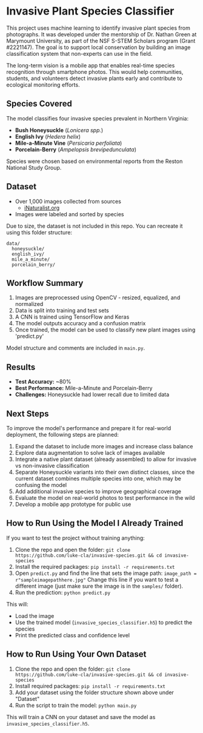 # Invasive Plant Species Classifier

This project uses machine learning to identify invasive plant species from photographs. It was developed under the mentorship of Dr. Nathan Green at Marymount University, as part of the NSF S-STEM Scholars program (Grant #2221147). The goal is to support local conservation by building an image classification system that non-experts can use in the field.

The long-term vision is a mobile app that enables real-time species recognition through smartphone photos. This would help communities, students, and volunteers detect invasive plants early and contribute to ecological monitoring efforts.

## Species Covered
The model classifies four invasive species prevalent in Northern Virginia:

- **Bush Honeysuckle** (*Lonicera spp.*)
- **English Ivy** (*Hedera helix*)
- **Mile-a-Minute Vine** (*Persicaria perfoliata*)
- **Porcelain-Berry** (*Ampelopsis brevipedunculata*)

Species were chosen based on environmental reports from the Reston National Study Group.

## Dataset
- Over 1,000 images collected from sources
  - [iNaturalist.org](https://www.inaturalist.org/)
- Images were labeled and sorted by species

Due to size, the dataset is not included in this repo. You can recreate it using this folder structure:

```
data/
  honeysuckle/
  english_ivy/
  mile_a_minute/
  porcelain_berry/
```

## Workflow Summary
1. Images are preprocessed using OpenCV - resized, equalized, and normalized
2. Data is split into training and test sets
3. A CNN is trained using TensorFlow and Keras
4. The model outputs accuracy and a confusion matrix
5. Once trained, the model can be used to classify new plant images using 'predict.py'

Model structure and comments are included in `main.py`.

## Results
- **Test Accuracy:** ~80%
- **Best Performance:** Mile-a-Minute and Porcelain-Berry
- **Challenges:** Honeysuckle had lower recall due to limited data

## Next Steps
To improve the model's performance and prepare it for real-world deployment, the following steps are planned:
1. Expand the dataset to include more images and increase class balance
2. Explore data augmentation to solve lack of images available
3. Integrate a native plant dataset (already assembled) to allow for invasive vs non-invasive classification
4. Separate Honeysuckle variants into their own distinct classes, since the current dataset combines multiple species into one, which may be confusing the model
5. Add additional invasive species to improve geographical coverage
6. Evaluate the model on real-world photos to test performance in the wild
7. Develop a mobile app prototype for public use

## How to Run Using the Model I Already Trained
If you want to test the project without training anything:

1. Clone the repo and open the folder:
   `git clone https://github.com/luke-cla/invasive-species.git && cd invasive-species`
2. Install the required packages: `pip install -r requirements.txt`
3. Open `predict.py` and find the line that sets the image path: `image_path = r"sampleimagepathhere.jpg"`
   Change this line if you want to test a different image (just make sure the image is in the `samples/` folder).
4. Run the prediction: `python predict.py`

This will:
- Load the image
- Use the trained model (`invasive_species_classifier.h5`) to predict the species
- Print the predicted class and confidence level

## How to Run Using Your Own Dataset
1. Clone the repo and open the folder:
   `git clone https://github.com/luke-cla/invasive-species.git && cd invasive-species`
2. Install required packages: `pip install -r requirements.txt`
3. Add your dataset using the folder structure shown above under "Dataset"
4. Run the script to train the model: `python main.py`

This will train a CNN on your dataset and save the model as `invasive_species_classifier.h5`.